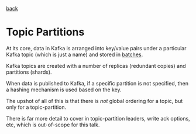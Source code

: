 [back](README.md)
# Topic Partitions

At its core, data in Kafka is arranged into key/value pairs under a particular Kafka topic (which is just a name) and stored in [batches](https://kafka.apache.org/documentation/#messageformat).

Kafka topics are created with a number of replicas (redundant copies) and partitions (shards).

When data is published to Kafka, if a specific partition is not specified, then a hashing mechanism is used based on the key.

The upshot of all of this is that there is *not* global ordering for a topic, but only for a topic-partition.

There is far more detail to cover in topic-partition leaders, write ack options, etc, which is out-of-scope for this talk. 